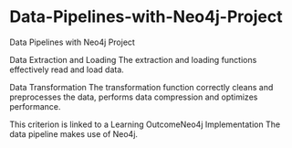 # Data-Pipelines-with-Neo4j-Project
Data Pipelines with Neo4j Project

Data Extraction and Loading
The extraction and loading functions effectively read and load data.

Data Transformation
The transformation function correctly cleans and preprocesses the data, performs data compression and optimizes performance.

This criterion is linked to a Learning OutcomeNeo4j Implementation
The data pipeline makes use of Neo4j.
